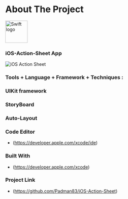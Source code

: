 # About The Project

<img src="https://swift.org/assets/images/swift.svg" alt="Swift logo" height="70" >

### iOS-Action-Sheet App

![iOS Action Sheet](https://user-images.githubusercontent.com/45048950/72666670-9bdcfd00-3a4f-11ea-9910-a63a2a7f9d2c.gif)



### Tools + Language + Framework + Techniques :

### UIKit framework

### StoryBoard

### Auto-Layout

### Code Editor

* (https://developer.apple.com/xcode/ide)

### Built With

* (https://developer.apple.com/xcode)

### Project Link

* (https://github.com/Padman83/iOS-Action-Sheet)
